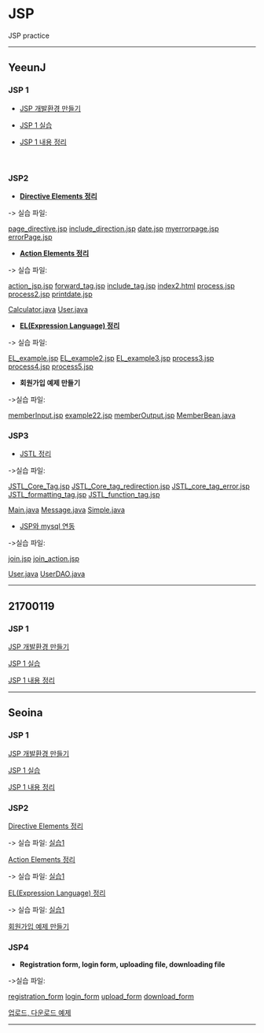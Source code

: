 # JSP
JSP practice

------
## YeeunJ

### JSP 1
+ [JSP 개발환경 만들기](https://velog.io/@ye050425/JSP-개발환경-만들기-3ak54mdaf7)

+ [JSP 1 실습](https://github.com/YeeunJ/JSP/tree/master/YeeunJ_JSP/WebContent)

+ [JSP 1 내용 정리](https://velog.io/@ye050425/JSP-JSP-내용-정리-efk54rj2d7)
<br/>

### JSP2
+ **[Directive Elements 정리](https://velog.io/@ye050425/JSP-JSP-directive-%EC%A0%95%EB%A6%AC)**

-> 실습 파일:

[page_directive.jsp](./YeeunJ_JSP/WebContent/page_directive.jsp) 
[include_direction.jsp](./YeeunJ_JSP/WebContent/include_direction.jsp) 
[date.jsp](./YeeunJ_JSP/WebContent/date.jsp) 
[myerrorpage.jsp](./YeeunJ_JSP/WebContent/myerrorpage.jsp) 
[errorPage.jsp](./YeeunJ_JSP/WebContent/errorPage.jsp) 

+ **[Action Elements 정리](https://velog.io/@ye050425/JSP-JSP-Action-Tags-%EC%A0%95%EB%A6%AC)**

-> 실습 파일: 

[action_jsp.jsp](./YeeunJ_JSP/WebContent/action_jsp.jsp)
[forward_tag.jsp](./YeeunJ_JSP/WebContent/forward_tag.jsp)
[include_tag.jsp](./YeeunJ_JSP/WebContent/include_tag.jsp)
[index2.html](./YeeunJ_JSP/WebContent/index2.html)
[process.jsp](./YeeunJ_JSP/WebContent/process.jsp)
[process2.jsp](./YeeunJ_JSP/WebContent/process2.jsp)
[printdate.jsp](./YeeunJ_JSP/WebContent/printdate.jsp)

[Calculator.java](./YeeunJ_JSP/src/com/hello/Calculator.java)
[User.java](./YeeunJ_JSP/src/com/hello/User.java)

+ **[EL(Expression Language) 정리](https://velog.io/@ye050425/JSP-Expression-Language-EL-%EB%82%B4%EC%9A%A9-%EC%A0%95%EB%A6%AC)**

-> 실습 파일: 

[EL_example.jsp](./YeeunJ_JSP/WebContent/EL_example.jsp)
[EL_example2.jsp](./YeeunJ_JSP/WebContent/EL_example2.jsp)
[EL_example3.jsp](./YeeunJ_JSP/WebContent/EL_example3.jsp)
[process3.jsp](./YeeunJ_JSP/WebContent/process3.jsp)
[process4.jsp](./YeeunJ_JSP/WebContent/process4.jsp)
[process5.jsp](./YeeunJ_JSP/WebContent/process5.jsp)

+ **회원가입 예제 만들기**

->실습 파일: 

[memberInput.jsp](./YeeunJ_JSP/WebContent/memberInput.jsp)
[example22.jsp](./YeeunJ_JSP/WebContent/example22.jsp)
[memberOutput.jsp](./YeeunJ_JSP/WebContent/memberOutput.jsp)
[MemberBean.java](./YeeunJ_JSP/src/com/hello/MemberBean.java)
<br/>

### JSP3

+ [JSTL 정리](https://velog.io/@ye050425/JSP-JSTL-%EC%A0%95%EB%A6%AC)

->실습 파일:

[JSTL_Core_Tag.jsp](./YeeunJ_JSP/WebContent/JSTL_Core_Tag.jsp)
[JSTL_Core_tag_redirection.jsp](./YeeunJ_JSP/WebContent/JSTL_Core_tag_redirection.jsp)
[JSTL_core_tag_error.jsp](./YeeunJ_JSP/WebContent/JSTL_core_tag_error.jsp)
[JSTL_formatting_tag.jsp](./YeeunJ_JSP/WebContent/JSTL_formatting_tag.jsp)
[JSTL_function_tag.jsp](./YeeunJ_JSP/WebContent/JSTL_function_tag.jsp)

[Main.java](./YeeunJ_JSP/src/com/hello/Main.java)
[Message.java](./YeeunJ_JSP/src/com/hello/Message.java)
[Simple.java](./YeeunJ_JSP/src/com/hello/Simple.java)

+ [JSP와 mysql 연동](https://velog.io/@ye050425/JSP-JSP%EC%99%80-mysql-%EC%97%B0%EB%8F%99-wdk57jqr43)

->실습 파일:

[join.jsp](./YeeunJ_JSP/WebContent/join.jsp)
[join_action.jsp](./YeeunJ_JSP/WebContent/join_action.jsp)

[User.java](./YeeunJ_JSP/src/com/hello/User.java)
[UserDAO.java](./YeeunJ_JSP/src/com/hello/UserDAO.java)

-------

## 21700119

### JSP 1
[JSP 개발환경 만들기](https://dynalist.io/d/xqTmqvgQJFBj72s0o3O8txGe)

[JSP 1 실습](https://github.com/YeeunJ/JSP/tree/master/project/WebContent)

[JSP 1 내용 정리]()

-------

## Seoina

### JSP 1
[JSP 개발환경 만들기](https://velog.io/@sia2650/개발환경-설치-방법-41k54z4ch4)

[JSP 1 실습](https://github.com/YeeunJ/JSP/tree/master/JSP/WebContent)

[JSP 1 내용 정리](https://velog.io/@sia2650/JSPtutorial)


### JSP2
[Directive Elements 정리](https://velog.io/@sia2650/Expression-Language-EL-in-JSP-9tk566vm0x)

-> 실습 파일: [실습1](https://github.com/YeeunJ/JSP/blob/master/JSP/WebContent/0109/directives.jsp)

[Action Elements 정리](https://velog.io/@sia2650/JSP-Action-Elements-61k564ks5t)

-> 실습 파일: [실습1](https://github.com/YeeunJ/JSP/blob/master/JSP/WebContent/0109/actions.jsp)

[EL(Expression Language) 정리](https://velog.io/@sia2650/Expression-Language-EL-in-JSP-9tk566vm0x)

-> 실습 파일: [실습1](https://github.com/YeeunJ/JSP/blob/master/JSP/WebContent/0109/expression.jsp)

[회원가입 예제 만들기](https://github.com/YeeunJ/JSP/blob/master/JSP/WebContent/0109/input.jsp)


### JSP4

+ **Registration form, login form, uploading file, downloading file**

->실습 파일:

[registration_form](https://github.com/YeeunJ/JSP/tree/HEAD/JSP/WebContent/0113/Registration-form)
[login_form](https://github.com/YeeunJ/JSP/tree/HEAD/JSP/WebContent/0113/log)
[upload_form](https://github.com/YeeunJ/JSP/tree/HEAD/JSP/WebContent/0113/upload_f)
[download_form](https://github.com/YeeunJ/JSP/tree/HEAD/JSP/WebContent/0113/download_f)

[업로드, 다운로드 예제](https://github.com/YeeunJ/JSP/blob/HEAD/JSP/WebContent/0113/uploadForm.html)

-------
